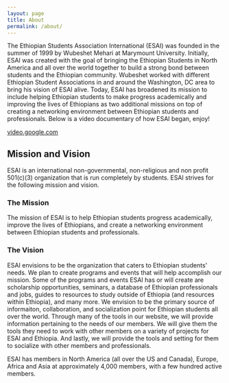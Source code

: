 ```yaml
---
layout: page
title: About
permalink: /about/
---
```


The Ethiopian Students Association International (ESAI) was founded in the summer of 1999 by Wubeshet Mehari at Marymount University. Initially, ESAI was created with the goal of bringing the Ethiopian Students in North America and all over the world together to build a strong bond between students and the Ethiopian community.  Wubeshet worked with different Ethiopian Student Associations in and around the Washington, DC area to bring his vision of ESAI alive. Today, ESAI has broadened its mission to include helping Ethiopian students to make progress academically and improving the lives of Ethiopians as two additional missions on top of creating a networking environment between Ethiopian students and professionals. Below is a video documentary of how ESAI began, enjoy!

[video.google.com](http://video.google.com/googleplayer.swf?docid=2199034028096410175)
 
## Mission and Vision

ESAI is an international non-governmental, non-religious and non profit 501(c)(3) organization that is run completely by students. ESAI strives for the following mission and vision.

### The Mission

The mission of ESAI is to help Ethiopian students progress academically, improve the lives of Ethiopians, and create a networking environment between Ethiopian students and professionals.

### The Vision
   
ESAI envisions to be the organization that caters to Ethiopian students' needs. We plan to create programs and events that will help accomplish our mission. Some of the programs and events ESAI has or will create are scholarship opportunities, seminars, a database of Ethiopian professionals and jobs, guides to resources to study outside of Ethiopia (and resources within Ethiopia), and many more. We envision to be the primary source of informaiton, collaboration, and socialization point for Ethiopian students all over the world. Through many of the tools in our website, we will provide information pertaining to the needs of our members. We will give them the tools they need to work with other members on a variety of projects for ESAI and Ethiopia. And lastly, we will provide the tools and setting for them to socialize with other members and professionals.
    
ESAI has members in North America (all over the US and Canada), Europe, Africa and Asia at approximately 4,000 members, with a few hundred active members.
